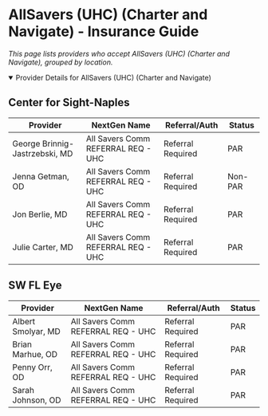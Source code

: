 # AllSavers (UHC) (Charter and Navigate) - Insurance Guide

*This page lists providers who accept AllSavers (UHC) (Charter and Navigate), grouped by location.*

<details open><summary>Provider Details for AllSavers (UHC) (Charter and Navigate)</summary>

## Center for Sight-Naples

| Provider | NextGen Name | Referral/Auth | Status |
|----------|-------------|--------------|--------|
| George Brinnig-Jastrzebski, MD | All Savers Comm REFERRAL REQ - UHC | Referral Required | PAR |
| Jenna Getman, OD | All Savers Comm REFERRAL REQ - UHC | Referral Required | Non-PAR |
| Jon Berlie, MD | All Savers Comm REFERRAL REQ - UHC | Referral Required | PAR |
| Julie Carter, MD | All Savers Comm REFERRAL REQ - UHC | Referral Required | PAR |

## SW FL Eye

| Provider | NextGen Name | Referral/Auth | Status |
|----------|-------------|--------------|--------|
| Albert Smolyar, MD | All Savers Comm REFERRAL REQ - UHC | Referral Required | PAR |
| Brian Marhue, OD | All Savers Comm REFERRAL REQ - UHC | Referral Required | PAR |
| Penny Orr, OD | All Savers Comm REFERRAL REQ - UHC | Referral Required | PAR |
| Sarah Johnson, OD | All Savers Comm REFERRAL REQ - UHC | Referral Required | PAR |

</details>

